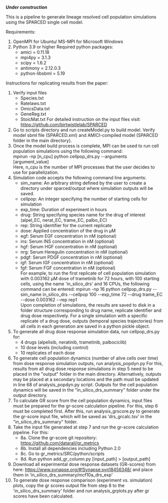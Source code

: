 ***Under construction***


This is a pipeline to generate lineage resolved cell population simulations using the SPARCED single cell model.

Requirements:

1. OpenMPI for Ubuntu/ MS-MPI for Microsoft Windows
2. Python 3.9 or higher
    Required python packages:
    * amici = 0.11.18
    * mpi4py = 3.1.3
    * scipy = 1.6.2
    * antimony = 2.12.0.3
    * python-libsbml = 5.19



Instructions for replicating results from the paper:

1. Verify input files
    * Species.txt
    * Ratelaws.txt
    * OmicsData.txt
    * GeneReg.txt
    * StoicMat.txt
   For detailed instruction on the input files visit: https://github.com/birtwistlelab/SPARCED
2. Go to scripts directory and run createModel.py to build model. Verify model sbml file (SPARCED.xml) and AMICI-compiled model (SPARCED folder
    in the main directory).
3. Once the model build process is complete, MPI can be used to run cell population simulations using the following command:   
    mpirun -np [n_cpu] python cellpop_drs.py --arguments [argument_value]   
    Here, n_cpu  is the number of MPI processes that the user decides to use for parallelization.
4. Simulation code accepts the following command line arguments:
    * sim_name: An arbitrary string defined by the user to create a directory under sparced/output where simulation outputs will be saved.
    * cellpop: An integer specifying the number of starting cells for simulation
    * exp_time: Duration of experiment in hours
    * drug: String specifying species name for the drug of interest (alpel_EC, nerat_EC, trame_EC, palbo_EC)
    * rep: String identifier for the current replicate
    * dose: Applied concentration of the drug in μM
    * egf: Serum EGF concentration in nM (optional)
    * ins: Serum INS concentration in nM (optional)
    * hgf: Serum HGF concentration in nM (optional)
    * nrg: Serum Heregulin concentration in nM (optional)
    * pdgf: Serum PDGF concentration in nM (optional)
    * igf: Serum IGF concentration in nM (optional)
    * fgf: Serum FGF concentration in nM (optional)   
    For example, to run the first replicate of cell population simulation with 0.003162 μM dose of trametinib for 72 hours, with 100 starting cells, using
    the name 'in_silico_drs' and 16 CPUs, the following command can be entered:
    mpirun -np 16 python cellpop_drs.py --sim_name in_silico_drs --cellpop 100 --exp_time 72 --drug trame_EC --dose 0.003162 --rep rep1   
    Upon completion of simulations, the results are saved to disk in a folder structure corresponding to drug name, replicate identifier and
    drug dose respectively. For a single simulation with a specific replicate of a drug dose, outputs (temporal species trajectories)
    from all cells in each generation are 
    saved in a python pickle object.
5. To generate all drug dose response simulation data, run cellpop_drs.py for:
    * 4 drugs (alpelisib, neratinib, trametinib, palbociclib)
    * 10 dose levels (including control)
    * 10 replicates of each dose
6. To generate cell population dynamics (number of alive cells over time) from dose response simulation outputs, run analysis_popdyn.py
    For this, results from all drug dose response simulations in step 5 need to be placed in the "output" folder in the main directory.
    Alternatively, outputs may be placed at a secondary locations and the path must be updated in line 68 of analysis_popdyn.py script.
    Outputs for the cell population dynamics will be saved in the "in_silico_drs_summary" folder under the output directory.
7. To calculate GR score from the cell population dynamics, input files must be prepared for the gr-score calculation pipeline. For this, step 6
    must be completed first. After this, run analysis_grscore.py to generate the gr-score input file, which will be saved as 'drs_grcalc.tsv'
    in the "in_silico_drs_summary" folder.
8. Take the input file generated at step 7 and run the gr-score calculation pipeline. For this:
    * 8a. Clone the gr-score git repository: https://github.com/datarail/gr_metrics
    * 8b. Install all dependencies including Python 2.0
    * 8c. Go to gr_metrics/SRC/python/scripts
    * 8d. Run python add_gr_column.py [input_path] > [output_path]    
9. Download all experimental dose response datasets (GR-scores) from here: https://www.synapse.org/#!Synapse:syn18456348/ and place them in
    'in_silico_drs_summary/mcf10a_drs_exp'
10. To generate dose response comparison (experiment vs. simulation) plots, copy the gr scores output file from step 8 to the 
    'in_silico_drs_summary' folder and run analysis_grplots.py after gr scores have been calculated.





